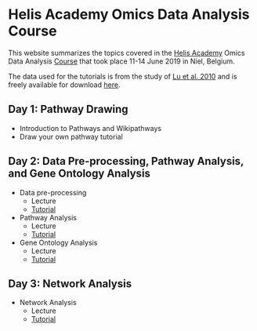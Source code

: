 Helis Academy Omics Data Analysis Course 
=============================================================================================

This website summarizes the topics covered in the [Helis Academy](https://helisacademy.com/en) Omics Data Analysis [Course](https://training.vib.be/helis-academy-course-omics-data-analysis-through-data-integration-using-biological-pathways) 
that took place 11-14 June 2019 in Niel, Belgium.

The data used for the tutorials is from the study of [Lu et al. 2010](https://www.ncbi.nlm.nih.gov/pubmed/20802022) and is freely available for download [here](https://www.ncbi.nlm.nih.gov/geo/query/acc.cgi?acc=gse19804). 

Day 1: Pathway Drawing
-----------------------
* Introduction to Pathways and Wikipathways
* Draw your own pathway tutorial

Day 2: Data Pre-processing, Pathway Analysis, and Gene Ontology Analysis
-------------------------------------------------------------------------
* Data pre-processing
   * Lecture
   * [Tutorial](tutorials/Data_Preprocessing.md)
* Pathway Analysis
   * Lecture
   * [Tutorial](tutorials/Pathway_Analysis.md)
* Gene Ontology Analysis
   * Lecture
   * [Tutorial](tutorials/GO_Analysis.md)

Day 3: Network Analysis
------------------------
* Network Analysis
   * Lecture
   * [Tutorial](tutorials/Network_Analysis.md)

